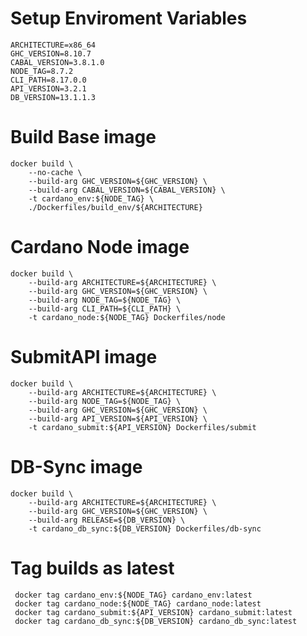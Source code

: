 # Setup Enviroment Variables
    ARCHITECTURE=x86_64
    GHC_VERSION=8.10.7
    CABAL_VERSION=3.8.1.0
    NODE_TAG=8.7.2
    CLI_PATH=8.17.0.0
    API_VERSION=3.2.1
    DB_VERSION=13.1.1.3

# Build Base image
    docker build \
        --no-cache \
        --build-arg GHC_VERSION=${GHC_VERSION} \
        --build-arg CABAL_VERSION=${CABAL_VERSION} \
        -t cardano_env:${NODE_TAG} \
        ./Dockerfiles/build_env/${ARCHITECTURE}

# Cardano Node image
    docker build \
        --build-arg ARCHITECTURE=${ARCHITECTURE} \
        --build-arg GHC_VERSION=${GHC_VERSION} \
        --build-arg NODE_TAG=${NODE_TAG} \
        --build-arg CLI_PATH=${CLI_PATH} \
        -t cardano_node:${NODE_TAG} Dockerfiles/node

# SubmitAPI image
    docker build \
        --build-arg ARCHITECTURE=${ARCHITECTURE} \
        --build-arg NODE_TAG=${NODE_TAG} \
        --build-arg GHC_VERSION=${GHC_VERSION} \
        --build-arg API_VERSION=${API_VERSION} \
        -t cardano_submit:${API_VERSION} Dockerfiles/submit

# DB-Sync image
    docker build \
        --build-arg ARCHITECTURE=${ARCHITECTURE} \
        --build-arg GHC_VERSION=${GHC_VERSION} \
        --build-arg RELEASE=${DB_VERSION} \
        -t cardano_db_sync:${DB_VERSION} Dockerfiles/db-sync

# Tag builds as latest
     docker tag cardano_env:${NODE_TAG} cardano_env:latest
     docker tag cardano_node:${NODE_TAG} cardano_node:latest
     docker tag cardano_submit:${API_VERSION} cardano_submit:latest
     docker tag cardano_db_sync:${DB_VERSION} cardano_db_sync:latest
